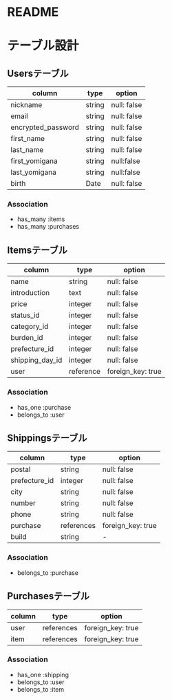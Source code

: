 # README

# テーブル設計

## Usersテーブル

| column             | type   | option      |
| ------------------ | ------ | ----------- |
| nickname           | string | null: false |
| email              | string | null: false |
| encrypted_password | string | null: false |
| first_name         | string | null: false |
| last_name          | string | null: false |
| first_yomigana     | string | null:false  |
| last_yomigana      | string | null:false  |
| birth              | Date   | null: false |

### Association

- has_many :items
- has_many :purchases


## Itemsテーブル

| column          | type      | option            |
| --------------- | --------- | ----------------- |
| name            | string    | null: false       |
| introduction    | text      | null: false       |
| price           | integer   | null: false       |
| status_id       | integer   | null: false       |
| category_id     | integer   | null: false       |
| burden_id       | integer   | null: false       |
| prefecture_id   | integer   | null: false       |
| shipping_day_id | integer   | null: false       |
| user            | reference | foreign_key: true |


### Association

- has_one    :purchase
- belongs_to :user



## Shippingsテーブル

| column        | type       | option            |
| ------------- | ---------- | ----------------- |
| postal        | string     | null: false       |
| prefecture_id | integer    | null: false       |
| city          | string     | null: false       |
| number        | string     | null: false       |
| phone         | string     | null: false       |
| purchase      | references | foreign_key: true |
| build         | string     | -                 |

### Association

- belongs_to :purchase

## Purchasesテーブル

| column  | type       | option            |
| ------- | ---------- | ----------------- |
| user    | references | foreign_key: true |
| item    | references | foreign_key: true |

### Association

- has_one    :shipping
- belongs_to :user
- belongs_to :item
